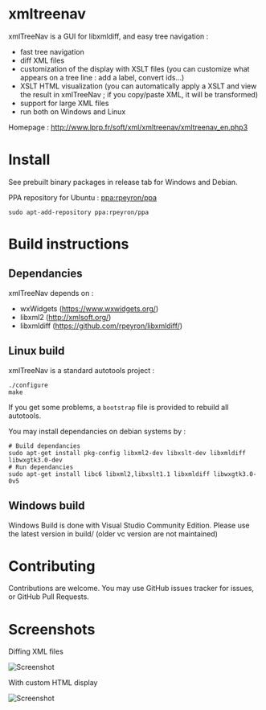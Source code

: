 # xmltreenav

xmlTreeNav is a GUI for libxmldiff, and easy tree navigation :
  * fast tree navigation
  * diff XML files
  * customization of the display with XSLT files (you can customize what appears on a tree line : add a label, convert ids...)
  * XSLT HTML visualization (you can automatically apply a XSLT and view the result in xmlTreeNav ; if you copy/paste XML, it will be transformed)
  * support for large XML files
  * run both on Windows and Linux

Homepage : http://www.lprp.fr/soft/xml/xmltreenav/xmltreenav_en.php3

# Install

See prebuilt binary packages in release tab for Windows and Debian.

PPA repository for Ubuntu : [ppa:rpeyron/ppa](https://launchpad.net/~rpeyron/+archive/ubuntu/ppa)
```
sudo apt-add-repository ppa:rpeyron/ppa
```

# Build instructions

## Dependancies

xmlTreeNav depends on :
- wxWidgets  (https://www.wxwidgets.org/)
- libxml2 (http://xmlsoft.org/)
- libxmldiff (https://github.com/rpeyron/libxmldiff/)

## Linux build

xmlTreeNav is a standard autotools project :

```
./configure
make
```

If you get some problems, a `bootstrap` file is provided to rebuild all autotools.

You may install dependancies on debian systems by :
```
# Build dependancies
sudo apt-get install pkg-config libxml2-dev libxslt-dev libxmldiff libwxgtk3.0-dev
# Run dependancies
sudo apt-get install libc6 libxml2,libxslt1.1 libxmldiff libwxgtk3.0-0v5
```


## Windows build

Windows Build is done with Visual Studio Community Edition. 
Please use the latest version in build/ (older vc version are not maintained)


# Contributing

Contributions are welcome. You may use GitHub issues tracker for issues, or GitHub Pull Requests.

# Screenshots 

Diffing XML files

![Screenshot](http://www.lprp.fr/soft/xml/xmltreenav/xmltreenav_scr.jpg) 

With custom HTML display

![Screenshot](http://www.lprp.fr/soft/xml/xmltreenav/xmltreenav_scr2.jpg)
